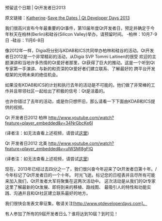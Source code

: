 预留这个日期 | Qt开发者日2013

原文链接：[Katherine](https://blog.qt.digia.com/blog/author/kabarrios/)-[Save the Dates | Qt Developer Days 2013](http://blog.qt.digia.com/blog/2013/04/05/save-the-dates-qt-developer-days-2013/)

我们很高兴宣布今年最重要的Qt事件，第10届年度Qt开发者日，预定并确定于今年秋天在柏林(Berlin)和硅谷(Silicon Valley)举办。请预留时间。
-柏林：10月7-9日
-硅谷：11月6-8日

像2012年一样，Digia将分别与KDAB和ICS共同举办柏林和硅谷的活动。Qt开发者日2012是一个非常精彩的活动，从Digia SVP Tommi Laitinen的很受
欢迎的主题演讲和当地许多热情的Qt爱好者那里，Qt获得了巨大的推动。这是一个听到Qt专家第一手演讲、与新的和资深的Qt爱好者们建立联系、了解最好的
跨平台开发框架的光明未来的绝佳机会。

如果没有KDAB和ICS的计划和执行去年的活动是不可能的。他们做了非常棒的工作并且带领社区一起给出了积极的信号：Qt是活着的。 

也许你错过了去年的活动，或是你只想怀旧，那么请看一下下面由KDAB和ICS提供的视频。

Qt 开发者日2012 柏林
http://www.youtube.com/watch?feature=player_embedded&v=34NrGbcKe6I

(译者注：如无法查看上述视频，请尝试[这里](http://v.youku.com/v_show/id_XNTM5NDA1NjUy.html))

Qt 开发者日2012 北美
http://www.youtube.com/watch?feature=player_embedded&v=ulWSMl8gFIQ

(译者注：如无法查看上述视频，请尝试[这里](http://v.youku.com/v_show/id_XNTM5NDA3Mjc2.html))

现在，2013年已经过去四分之一了，我们很兴奋今年迎来了Qt开发者日第十年。/今年标记了Qt开发者日的一个十年。
时光飞逝。标记您的日程表并且尽所有可能来加入我们，Qt开发者大军将聚集在这两次活动中。
这次活动是从我们的Qt专家这里了解最新的Qt发展、即将到来的移植、路线图、
最吸引人的特性和功能实践、沟通并且和Qt社区建立联系最好的地方。

我们很快会发表文章征集，敬请关注[http://www.qtdeveloperdays.com]。

有人参加了所有的9屆开发者日么？谁将达到10屆？到时见！